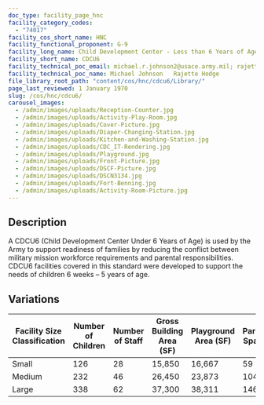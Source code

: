 ```yaml
---
doc_type: facility_page_hnc
facility_category_codes:
  - "74017"
facility_cos_short_name: HNC
facility_functional_proponent: G-9
facility_long_name: Child Development Center - Less than 6 Years of Age
facility_short_name: CDCU6
facility_technical_poc_email: michael.r.johnson2@usace.army.mil; rajette.l.hodge@usace.army.mil
facility_technical_poc_name: Michael Johnson   Rajette Hodge
file_library_root_path: "content/cos/hnc/cdcu6/Library/"
page_last_reviewed: 1 January 1970
slug: /cos/hnc/cdcu6/
carousel_images:
  - /admin/images/uploads/Reception-Counter.jpg
  - /admin/images/uploads/Activity-Play-Room.jpg
  - /admin/images/uploads/Cover-Picture.jpg
  - /admin/images/uploads/Diaper-Changing-Station.jpg
  - /admin/images/uploads/Kitchen-and-Washing-Station.jpg
  - /admin/images/uploads/CDC_IT-Rendering.jpg
  - /admin/images/uploads/Playground.jpg
  - /admin/images/uploads/Front-Picture.jpg
  - /admin/images/uploads/DSCF-Picture.jpg
  - /admin/images/uploads/DSCN3134.jpg
  - /admin/images/uploads/Fort-Benning.jpg
  - /admin/images/uploads/Activity-Room-Picture.jpg
---
```


## Description

A CDCU6 (Child Development Center Under 6 Years of Age) is used by the Army to support readiness of families by reducing the conflict between military mission workforce requirements and parental responsibilities. CDCU6 facilities covered in this standard were developed to support the needs of children 6 weeks – 5 years of age.

## Variations

| Facility Size Classification | Number of Children | Number of Staff | ​Gross Building Area (SF) | ​Playground Area (SF) | ​Parking Spaces |
| ---------------------------- | ------------------ | --------------- | ------------------------- | --------------------- | --------------- |
| Small​                       | ​126               | ​28             | 15,850                    | 16,667                | 59              |
| Medium​                      | ​232               | ​46             | 26,450                    | 23,873                | 104             |
| Large​                       | ​338               | ​62             | 37,300                    | 38,311                | 146             |
